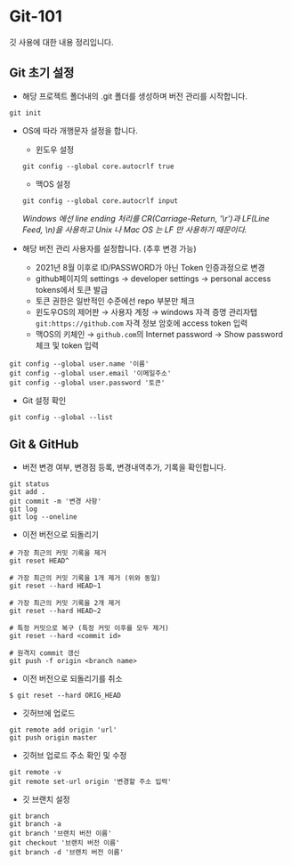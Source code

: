 # Git-101

깃 사용에 대한 내용 정리입니다.

## Git 초기 설정

- 해당 프로젝트 폴더내의 .git 폴더를 생성하며 버전 관리를 시작합니다.  

```
git init
```
- OS에 따라 개행문자 설정을 합니다.
  - 윈도우 설정  
  ```
  git config --global core.autocrlf true
  ```
  - 맥OS 설정
  ```
  git config --global core.autocrlf input
  ```
  _Windows 에선 line ending 처리를 CR(Carriage-Return, '\r')과 LF(Line Feed, \n)을 사용하고 Unix 나 Mac OS 는 LF 만 사용하기 때문이다._ 

- 해당 버전 관리 사용자를 설정합니다. (추후 변경 가능)
  - 2021년 8월 이후로 ID/PASSWORD가 아닌 Token 인증과정으로 변경
  - github페이지의 settings → developer settings → personal access tokens에서 토큰 발급
  - 토큰 권한은 일반적인 수준에선 repo 부분만 체크
  - 윈도우OS의 제어판 → 사용자 계정 → windows 자격 증명 관리자탭 `git:https://github.com` 자격 정보 암호에 access token 입력
  - 맥OS의 키체인 → `github.com`의 Internet password → Show password 체크 및 token 입력 
```
git config --global user.name '이름'
git config --global user.email '이메일주소'
git config --global user.password '토큰'
```

- Git 설정 확인
```
git config --global --list
```

## Git & GitHub

- 버전 변경 여부, 변경점 등록, 변경내역추가, 기록을 확인합니다.
```
git status
git add .
git commit -m '변경 사항'
git log
git log --oneline
```

- 이전 버전으로 되돌리기
```
# 가장 최근의 커밋 기록을 제거
git reset HEAD^

# 가장 최근의 커밋 기록을 1개 제거 (위와 동일)
git reset --hard HEAD~1

# 가장 최근의 커밋 기록을 2개 제거
git reset --hard HEAD~2

# 특정 커밋으로 복구 (특정 커밋 이후를 모두 제거)
git reset --hard <commit id>

# 원격지 commit 갱신
git push -f origin <branch name>
```

- 이전 버전으로 되돌리기를 취소
```
$ git reset --hard ORIG_HEAD
```

- 깃허브에 업로드
```
git remote add origin 'url'
git push origin master
```

- 깃허브 업로드 주소 확인 및 수정
```
git remote -v
git remote set-url origin '변경할 주소 입력'
```

- 깃 브랜치 설정
```
git branch
git branch -a
git branch '브랜치 버전 이름'
git checkout '브랜치 버전 이름'
git branch -d '브랜치 버전 이름'
```
